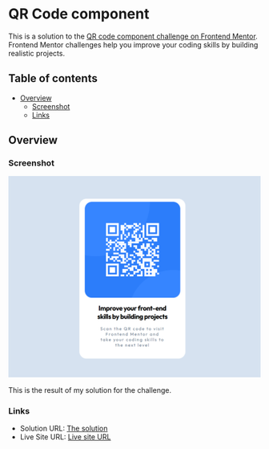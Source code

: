 # QR Code component

This is a solution to the [QR code component challenge on Frontend Mentor](https://www.frontendmentor.io/challenges/qr-code-component-iux_sIO_H). Frontend Mentor challenges help you improve your coding skills by building realistic projects.

## Table of contents

- [Overview](#overview)
  - [Screenshot](#screenshot)
  - [Links](#links)

## Overview

### Screenshot

![](/image.png)

This is the result of my solution for the challenge.

### Links

- Solution URL: [The solution](https://github.com/BrunoPCB/FrontEndMentor-QR-Code)
- Live Site URL: [Live site URL](https://your-live-site-url.com)
